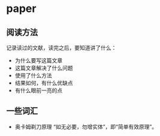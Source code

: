# paper
## 阅读方法
记录读过的文献，读完之后，要知道讲了什么：
- 为什么要写这篇文章
- 这篇文章解决了什么问题
- 使用了什么方法
- 结果如何，有什么优缺点
- 有什么眼前一亮的点

## 一些词汇
- 奥卡姆剃刀原理  “如无必要，勿增实体”，即“简单有效原理”。
